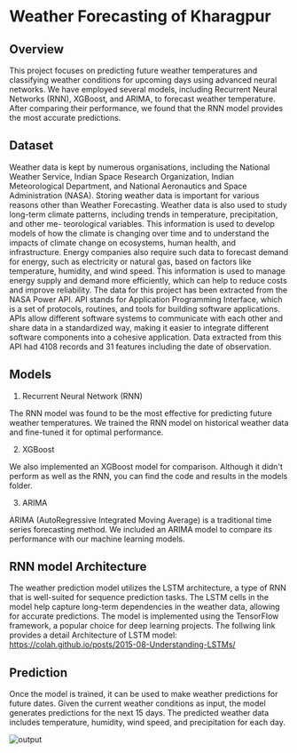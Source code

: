 # Weather Forecasting of Kharagpur
## Overview
This project focuses on predicting future weather temperatures and classifying weather conditions for upcoming days using advanced neural networks. We have employed several models, including Recurrent Neural Networks (RNN), XGBoost, and ARIMA, to forecast weather temperature. After comparing their performance, we found that the RNN model provides the most accurate predictions.
## Dataset
Weather data is kept by numerous organisations, including the National Weather Service, Indian Space Research Organization, Indian Meteorological Department, and National Aeronautics and Space Administration (NASA). Storing weather data is important for various reasons other than Weather Forecasting. Weather data is also used to study long-term climate patterns, including trends in temperature, precipitation, and other me- teorological variables. This information is used to develop models of how the climate is changing over time and to understand the impacts of climate change on ecosystems, human health, and infrastructure. Energy companies also require such data to forecast demand for energy, such as electricity or natural gas, based on factors like temperature, humidity, and wind speed. This information is used to manage energy supply and demand more efficiently, which can help to reduce costs and improve reliability. The data for this project has been extracted from the NASA Power API. API stands for Application Programming Interface, which is a set of protocols, routines, and tools for building software applications. APIs allow different software systems to communicate with each other and share data in a standardized way, making it easier to integrate different software components into a cohesive application. Data extracted from this API had 4108 records and 31 features including the date of observation.


## Models
1. Recurrent Neural Network (RNN)
   
The RNN model was found to be the most effective for predicting future weather temperatures. We trained the RNN model on historical weather data and fine-tuned it for optimal performance.

2. XGBoost
   
We also implemented an XGBoost model for comparison. Although it didn't perform as well as the RNN, you can find the code and results in the models folder.

3. ARIMA
   
ARIMA (AutoRegressive Integrated Moving Average) is a traditional time series forecasting method. We included an ARIMA model to compare its performance with our machine learning models.

## RNN model Architecture
The weather prediction model utilizes the LSTM architecture, a type of RNN that is well-suited for sequence prediction tasks. The LSTM cells in the model help capture long-term dependencies in the weather data, allowing for accurate predictions. The model is implemented using the TensorFlow framework, a popular choice for deep learning projects. The follwing link provides a detail Architecture of LSTM model: https://colah.github.io/posts/2015-08-Understanding-LSTMs/

## Prediction
Once the model is trained, it can be used to make weather predictions for future dates. Given the current weather conditions as input, the model generates predictions for the next 15 days. The predicted weather data includes temperature, humidity, wind speed, and precipitation for each day.

![output](https://github.com/Pallabpal/WeatherPrediction-NeuralNetwork/assets/122145541/215b5dd8-898f-428e-8eab-ebb75e310977)
